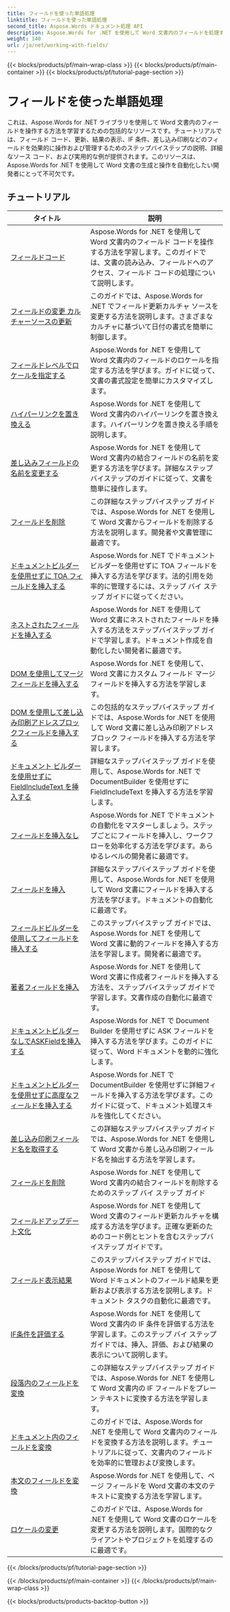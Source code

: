 ```yaml
---
title: フィールドを使った単語処理
linktitle: フィールドを使った単語処理
second_title: Aspose.Words ドキュメント処理 API
description: Aspose.Words for .NET を使用して Word 文書内のフィールドを処理するための包括的なリソース。チュートリアル、例、詳細な説明。
weight: 140
url: /ja/net/working-with-fields/
---
```


{{< blocks/products/pf/main-wrap-class >}}
{{< blocks/products/pf/main-container >}}
{{< blocks/products/pf/tutorial-page-section >}}

# フィールドを使った単語処理

これは、Aspose.Words for .NET ライブラリを使用して Word 文書内のフィールドを操作する方法を学習するための包括的なリソースです。チュートリアルでは、フィールド コード、更新、結果の表示、IF 条件、差し込み印刷などのフィールドを効果的に操作および管理するためのステップバイステップの説明、詳細なソース コード、および実用的な例が提供されます。このリソースは、Aspose.Words for .NET を使用して Word 文書の生成と操作を自動化したい開発者にとって不可欠です。

 ## チュートリアル
| タイトル | 説明 |
| --- | --- |
| [フィールドコード](./field-code/) | Aspose.Words for .NET を使用して Word 文書内のフィールド コードを操作する方法を学習します。このガイドでは、文書の読み込み、フィールドへのアクセス、フィールド コードの処理について説明します。 |
| [フィールドの変更 カルチャーソースの更新](./change-field-update-culture-source/) | このガイドでは、Aspose.Words for .NET でフィールド更新カルチャ ソースを変更する方法を説明します。さまざまなカルチャに基づいて日付の書式を簡単に制御します。|
| [フィールドレベルでロケールを指定する](./specify-locale-at-field-level/) | Aspose.Words for .NET を使用して Word 文書内のフィールドのロケールを指定する方法を学びます。ガイドに従って、文書の書式設定を簡単にカスタマイズします。 |
| [ハイパーリンクを置き換える](./replace-hyperlinks/) | Aspose.Words for .NET を使用して Word 文書内のハイパーリンクを置き換えます。ハイパーリンクを置き換える手順を説明します。 |
| [差し込みフィールドの名前を変更する](./rename-merge-fields/) | Aspose.Words for .NET を使用して Word 文書内の結合フィールドの名前を変更する方法を学びます。詳細なステップバイステップのガイドに従って、文書を簡単に操作します。 |
| [フィールドを削除](./remove-field/) | この詳細なステップバイステップ ガイドでは、Aspose.Words for .NET を使用して Word 文書からフィールドを削除する方法を説明します。開発者や文書管理に最適です。 |
| [ドキュメントビルダーを使用せずに TOA フィールドを挿入する](./insert-toafield-without-document-builder/) | Aspose.Words for .NET でドキュメント ビルダーを使用せずに TOA フィールドを挿入する方法を学びます。法的引用を効率的に管理するには、ステップ バイ ステップ ガイドに従ってください。 |
| [ネストされたフィールドを挿入する](./insert-nested-fields/) | Aspose.Words for .NET を使用して Word 文書にネストされたフィールドを挿入する方法をステップバイステップ ガイドで学習します。ドキュメント作成を自動化したい開発者に最適です。 |
| [DOM を使用してマージ フィールドを挿入する](./insert-merge-field-using-dom/) | Aspose.Words for .NET を使用して、Word 文書にカスタム フィールド マージ フィールドを挿入する方法を学習します。 |
| [DOM を使用して差し込み印刷アドレスブロックフィールドを挿入する](./insert-mail-merge-address-block-field-using-dom/) | この包括的なステップバイステップ ガイドでは、Aspose.Words for .NET を使用して Word 文書に差し込み印刷アドレス ブロック フィールドを挿入する方法を学習します。 |
| [ドキュメント ビルダーを使用せずに FieldIncludeText を挿入する](./insert-field-include-text-without-document-builder/) |  詳細なステップバイステップ ガイドを使用して、Aspose.Words for .NET で DocumentBuilder を使用せずに FieldIncludeText を挿入する方法を学習します。 |
| [フィールドを挿入なし](./insert-field-none/) | Aspose.Words for .NET でドキュメントの自動化をマスターしましょう。ステップごとにフィールドを挿入し、ワークフローを効率化する方法を学びます。あらゆるレベルの開発者に最適です。 |
| [フィールドを挿入](./insert-field/) | 詳細なステップバイステップ ガイドを使用して、Aspose.Words for .NET を使用して Word 文書にフィールドを挿入する方法を学びます。ドキュメントの自動化に最適です。 |
| [フィールドビルダーを使用してフィールドを挿入する](./insert-field-using-field-builder/) | このステップバイステップ ガイドでは、Aspose.Words for .NET を使用して Word 文書に動的フィールドを挿入する方法を学習します。開発者に最適です。 |
| [著者フィールドを挿入](./insert-author-field/) | Aspose.Words for .NET を使用して Word 文書に作成者フィールドを挿入する方法を、ステップバイステップ ガイドで学習します。文書作成の自動化に最適です。 |
| [ドキュメントビルダーなしでASKFieldを挿入する](./insert-askfield-with-out-document-builder/) | Aspose.Words for .NET で Document Builder を使用せずに ASK フィールドを挿入する方法を学びます。このガイドに従って、Word ドキュメントを動的に強化します。 |
| [ドキュメントビルダーを使用せずに高度なフィールドを挿入する](./insert-advance-field-with-out-document-builder/) | Aspose.Words for .NET で DocumentBuilder を使用せずに詳細フィールドを挿入する方法を学びます。このガイドに従って、ドキュメント処理スキルを強化してください。 |
| [差し込み印刷フィールド名を取得する](./get-mail-merge-field-names/) | この詳細なステップバイステップ ガイドでは、Aspose.Words for .NET を使用して Word 文書から差し込み印刷フィールド名を抽出する方法を学習します。 |
| [フィールドを削除](./delete-fields/) | Aspose.Words for .NET を使用して Word 文書内の結合フィールドを削除するためのステップ バイ ステップ ガイド |
| [フィールドアップデート文化](./field-update-culture/) | Aspose.Words for .NET を使用して Word 文書のフィールド更新カルチャを構成する方法を学びます。正確な更新のためのコード例とヒントを含むステップバイステップ ガイドです。 |
| [フィールド表示結果](./field-display-results/) | このステップバイステップ ガイドでは、Aspose.Words for .NET を使用して Word ドキュメントのフィールド結果を更新および表示する方法を説明します。ドキュメント タスクの自動化に最適です。 |
| [IF条件を評価する](./evaluate-ifcondition/) | Aspose.Words for .NET を使用して Word 文書内の IF 条件を評価する方法を学習します。このステップ バイ ステップ ガイドでは、挿入、評価、および結果の表示について説明します。 |
| [段落内のフィールドを変換](./convert-fields-in-paragraph/) | この詳細なステップバイステップ ガイドでは、Aspose.Words for .NET を使用して Word 文書内の IF フィールドをプレーン テキストに変換する方法を学習します。 |
| [ドキュメント内のフィールドを変換](./convert-fields-in-document/) | このガイドでは、Aspose.Words for .NET を使用して Word 文書内のフィールドを変換する方法を説明します。チュートリアルに従って、文書内のフィールドを効率的に管理および変換します。 |
| [本文のフィールドを変換](./convert-fields-in-body/) | Aspose.Words for .NET を使用して、ページ フィールドを Word 文書の本文のテキストに変換する方法を学習します。 |
| [ロケールの変更](./change-locale/) | このガイドでは、Aspose.Words for .NET を使用して Word 文書のロケールを変更する方法を説明します。国際的なクライアントやプロジェクトを処理するのに最適です。 |
{{< /blocks/products/pf/tutorial-page-section >}}

{{< /blocks/products/pf/main-container >}}
{{< /blocks/products/pf/main-wrap-class >}}

{{< blocks/products/products-backtop-button >}}

